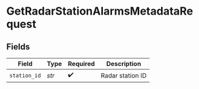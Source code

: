 # GetRadarStationAlarmsMetadataRequest


## Fields

| Field              | Type               | Required           | Description        |
| ------------------ | ------------------ | ------------------ | ------------------ |
| `station_id`       | *str*              | :heavy_check_mark: | Radar station ID   |